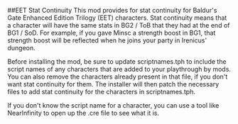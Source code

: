 ##EET Stat Continuity
This mod provides for stat continuity for Baldur's Gate Enhanced Edition Trilogy (EET) characters. Stat continuity means that a character will have the same stats in BG2 / ToB that they had at the end of BG1 / SoD. For example, if you gave Minsc a strength boost in BG1, that strength boost will be reflected when he joins your party in Irenicus' dungeon.

Before installing the mod, be sure to update scriptnames.tph to include the script names of any characters that are added to your playthrough by mods. You can also remove the characters already present in that file, if you don't want stat continuity for them. The installer will then patch the necessary files to add stat continuity for the characters in scriptnames.tph.

If you don't know the script name for a character, you can use a tool like NearInfinity to open up the .cre file to see what it is. 

